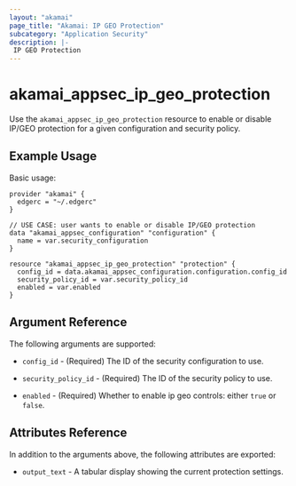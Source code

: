 ```yaml
---
layout: "akamai"
page_title: "Akamai: IP GEO Protection"
subcategory: "Application Security"
description: |-
 IP GEO Protection
---
```


# akamai_appsec_ip_geo_protection

Use the `akamai_appsec_ip_geo_protection` resource to enable or disable IP/GEO protection for a given configuration and security policy.

## Example Usage

Basic usage:

```hcl
provider "akamai" {
  edgerc = "~/.edgerc"
}

// USE CASE: user wants to enable or disable IP/GEO protection
data "akamai_appsec_configuration" "configuration" {
  name = var.security_configuration
}

resource "akamai_appsec_ip_geo_protection" "protection" {
  config_id = data.akamai_appsec_configuration.configuration.config_id
  security_policy_id = var.security_policy_id
  enabled = var.enabled
}
```

## Argument Reference

The following arguments are supported:

* `config_id` - (Required) The ID of the security configuration to use.

* `security_policy_id` - (Required) The ID of the security policy to use.

* `enabled` - (Required) Whether to enable ip geo controls: either `true` or `false`.


## Attributes Reference

In addition to the arguments above, the following attributes are exported:

* `output_text` - A tabular display showing the current protection settings.

